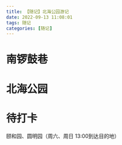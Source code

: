 ```yaml
---
title: 【随记】北海公园游记
date: 2022-09-13 11:08:01
tags: 随记
categories: [随记]
---
```


# 南锣鼓巷




# 北海公园






# 待打卡
颐和园、圆明园（周六、周日 13:00到达目的地）